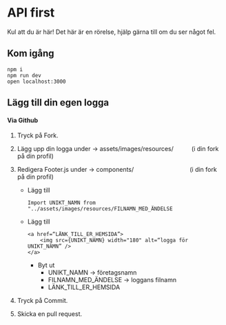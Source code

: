 # API first 

Kul att du är här! Det här är en rörelse, hjälp gärna till om du ser något fel.

## Kom igång

    npm i
    npm run dev
    open localhost:3000

## Lägg till din egen logga

#### Via Github

1. Tryck på Fork. 
2. Lägg upp din logga under ->  assets/images/resources/&emsp;&emsp;&emsp;(i din fork på din profil)
3. Redigera Footer.js under -> components/ &emsp;&emsp;&emsp;&emsp;&emsp;&emsp;&emsp;&emsp;&emsp;(i din fork på din profil)

    - Lägg till

        ```
        Import UNIKT_NAMN from "../assets/images/resources/FILNAMN_MED_ÄNDELSE
        ```
	
	- Lägg till 
	
	    ```
		<a href=“LÄNK_TILL_ER_HEMSIDA”>
            <img src={UNIKT_NAMN} width="180" alt=“logga för UNIKT_NAMN” />
        </a> 
        ```
        
        - Byt ut 
            - UNIKT_NAMN -> företagsnamn 
            - FILNAMN_MED_ÄNDELSE -> loggans filnamn
            - LÄNK_TILL_ER_HEMSIDA 
        
4. Tryck på Commit.
5. Skicka en pull request.
